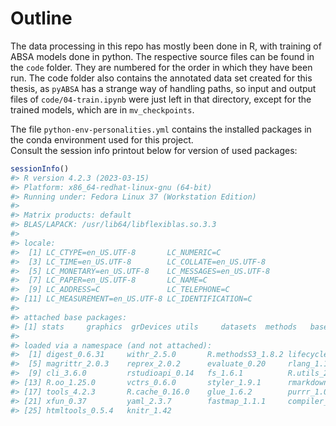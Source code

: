 # Outline
The data processing in this repo has mostly been done in R, with training of ABSA models done in python. The respective source files can be found in the `code` folder. They are numbered for the order in which they have been run. The code folder also contains the annotated data set created for this thesis, as `pyABSA` has a strange way of handling paths, so input and output files of `code/04-train.ipynb` were just left in that directory, except for the trained models, which are in `mv_checkpoints`.

The file `python-env-personalities.yml` contains the installed packages in the conda environment used for this project.  
Consult the session info printout below for version of used packages:
``` r
sessionInfo()
#> R version 4.2.3 (2023-03-15)
#> Platform: x86_64-redhat-linux-gnu (64-bit)
#> Running under: Fedora Linux 37 (Workstation Edition)
#> 
#> Matrix products: default
#> BLAS/LAPACK: /usr/lib64/libflexiblas.so.3.3
#> 
#> locale:
#>  [1] LC_CTYPE=en_US.UTF-8       LC_NUMERIC=C              
#>  [3] LC_TIME=en_US.UTF-8        LC_COLLATE=en_US.UTF-8    
#>  [5] LC_MONETARY=en_US.UTF-8    LC_MESSAGES=en_US.UTF-8   
#>  [7] LC_PAPER=en_US.UTF-8       LC_NAME=C                 
#>  [9] LC_ADDRESS=C               LC_TELEPHONE=C            
#> [11] LC_MEASUREMENT=en_US.UTF-8 LC_IDENTIFICATION=C       
#> 
#> attached base packages:
#> [1] stats     graphics  grDevices utils     datasets  methods   base     
#> 
#> loaded via a namespace (and not attached):
#>  [1] digest_0.6.31     withr_2.5.0       R.methodsS3_1.8.2 lifecycle_1.0.3  
#>  [5] magrittr_2.0.3    reprex_2.0.2      evaluate_0.20     rlang_1.1.0      
#>  [9] cli_3.6.0         rstudioapi_0.14   fs_1.6.1          R.utils_2.12.2   
#> [13] R.oo_1.25.0       vctrs_0.6.0       styler_1.9.1      rmarkdown_2.20   
#> [17] tools_4.2.3       R.cache_0.16.0    glue_1.6.2        purrr_1.0.1      
#> [21] xfun_0.37         yaml_2.3.7        fastmap_1.1.1     compiler_4.2.3   
#> [25] htmltools_0.5.4   knitr_1.42
```
